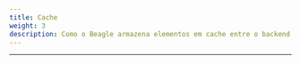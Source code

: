 ```yaml
---
title: Cache
weight: 3
description: Como o Beagle armazena elementos em cache entre o backend (BFF) e o frontend
---
```


---